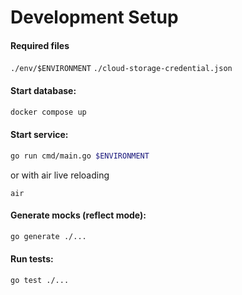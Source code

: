 # Development Setup

#### Required files
`./env/$ENVIRONMENT`
`./cloud-storage-credential.json`

#### Start database:
```bash
docker compose up
```

#### Start service:
```bash
go run cmd/main.go $ENVIRONMENT
```
or with air live reloading
```base
air
```

#### Generate mocks (reflect mode):
```bash
go generate ./...
```

#### Run tests:
```bash
go test ./...
```
